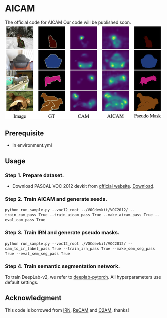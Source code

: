 # AICAM
The official code for AICAM
Our code will be published soon.
![image](https://github.com/diaodiao317/AICAM/blob/main/vis.png)

## Prerequisite
- In environment.yml
## Usage 
### Step 1. Prepare dataset.
- Download PASCAL VOC 2012 devkit from [official website](http://host.robots.ox.ac.uk/pascal/VOC/voc2012/#devkit). [Download](http://host.robots.ox.ac.uk/pascal/VOC/voc2012/VOCtrainval_11-May-2012.tar).

### Step 2. Train AICAM and generate seeds.
```
python run_sample.py --voc12_root ../VOCdevkit/VOC2012/ --train_cam_pass True --train_aicam_pass True --make_aicam_pass True --eval_cam_pass True 
```
### Step 3. Train IRN and generate pseudo masks.
```
python run_sample.py --voc12_root ./VOCdevkit/VOC2012/ --cam_to_ir_label_pass True --train_irn_pass True --make_sem_seg_pass True --eval_sem_seg_pass True 
```
### Step 4. Train semantic segmentation network.
To train DeepLab-v2, we refer to [deeplab-pytorch](https://github.com/kazuto1011/deeplab-pytorch). All hyperparameters use default settings.


## Acknowledgment
This code is borrowed from [IRN](https://github.com/jiwoon-ahn/irn), [ReCAM](https://github.com/zhaozhengChen/ReCAM) and [C2AM](https://github.com/yiping-wang/c2am), thanks!
